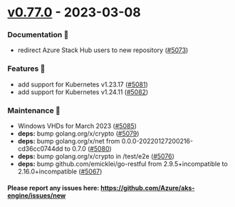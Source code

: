 
<a name="v0.77.0"></a>
# [v0.77.0] - 2023-03-08
### Documentation 📘
- redirect Azure Stack Hub users to new repository ([#5073](https://github.com/Azure/aks-engine/issues/5073))

### Features 🌈
- add support for Kubernetes v1.23.17 ([#5081](https://github.com/Azure/aks-engine/issues/5081))
- add support for Kubernetes v1.24.11 ([#5082](https://github.com/Azure/aks-engine/issues/5082))

### Maintenance 🔧
- Windows VHDs for March 2023 ([#5085](https://github.com/Azure/aks-engine/issues/5085))
- **deps:** bump golang.org/x/crypto ([#5079](https://github.com/Azure/aks-engine/issues/5079))
- **deps:** bump golang.org/x/net from 0.0.0-20220127200216-cd36cc0744dd to 0.7.0 ([#5080](https://github.com/Azure/aks-engine/issues/5080))
- **deps:** bump golang.org/x/crypto in /test/e2e ([#5076](https://github.com/Azure/aks-engine/issues/5076))
- **deps:** bump github.com/emicklei/go-restful from 2.9.5+incompatible to 2.16.0+incompatible ([#5067](https://github.com/Azure/aks-engine/issues/5067))

#### Please report any issues here: https://github.com/Azure/aks-engine/issues/new
[Unreleased]: https://github.com/Azure/aks-engine/compare/v0.77.0...HEAD
[v0.77.0]: https://github.com/Azure/aks-engine/compare/v0.76.0...v0.77.0
